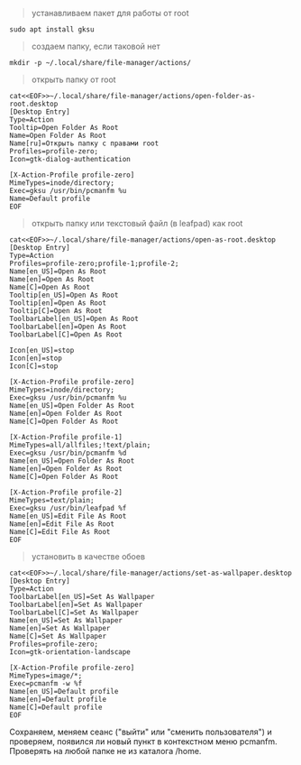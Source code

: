 >устанавливаем пакет для работы от root
```shell
sudo apt install gksu
```

>создаем папку, если таковой нет
```shell
mkdir -p ~/.local/share/file-manager/actions/
```

>открыть папку от root
```shell
cat<<EOF>>~/.local/share/file-manager/actions/open-folder-as-root.desktop
[Desktop Entry]
Type=Action
Tooltip=Open Folder As Root
Name=Open Folder As Root
Name[ru]=Открыть папку с правами root
Profiles=profile-zero;
Icon=gtk-dialog-authentication

[X-Action-Profile profile-zero]
MimeTypes=inode/directory;
Exec=gksu /usr/bin/pcmanfm %u
Name=Default profile
EOF
```

>открыть папку или текстовый файл (в leafpad) как root
```shell
cat<<EOF>>~/.local/share/file-manager/actions/open-as-root.desktop
[Desktop Entry]
Type=Action
Profiles=profile-zero;profile-1;profile-2;
Name[en_US]=Open As Root
Name[en]=Open As Root
Name[C]=Open As Root
Tooltip[en_US]=Open As Root
Tooltip[en]=Open As Root
Tooltip[C]=Open As Root
ToolbarLabel[en_US]=Open As Root
ToolbarLabel[en]=Open As Root
ToolbarLabel[C]=Open As Root

Icon[en_US]=stop
Icon[en]=stop
Icon[C]=stop

[X-Action-Profile profile-zero]
MimeTypes=inode/directory;
Exec=gksu /usr/bin/pcmanfm %u
Name[en_US]=Open Folder As Root
Name[en]=Open Folder As Root
Name[C]=Open Folder As Root

[X-Action-Profile profile-1]
MimeTypes=all/allfiles;!text/plain;
Exec=gksu /usr/bin/pcmanfm %d
Name[en_US]=Open Folder As Root
Name[en]=Open Folder As Root
Name[C]=Open Folder As Root

[X-Action-Profile profile-2]
MimeTypes=text/plain;
Exec=gksu /usr/bin/leafpad %f
Name[en_US]=Edit File As Root
Name[en]=Edit File As Root
Name[C]=Edit File As Root
EOF
```

>установить в качестве обоев
```shell
cat<<EOF>>~/.local/share/file-manager/actions/set-as-wallpaper.desktop
[Desktop Entry]
Type=Action
ToolbarLabel[en_US]=Set As Wallpaper
ToolbarLabel[en]=Set As Wallpaper
ToolbarLabel[C]=Set As Wallpaper
Name[en_US]=Set As Wallpaper
Name[en]=Set As Wallpaper
Name[C]=Set As Wallpaper
Profiles=profile-zero;
Icon=gtk-orientation-landscape

[X-Action-Profile profile-zero]
MimeTypes=image/*;
Exec=pcmanfm -w %f
Name[en_US]=Default profile
Name[en]=Default profile
Name[C]=Default profile
EOF
```
Сохраняем, меняем сеанс ("выйти" или "сменить пользователя") и проверяем, появился ли новый пункт в контекстном меню pcmanfm. Проверять на любой папке не из каталога /home.